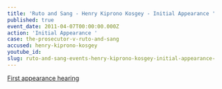 ```yaml
---
title: 'Ruto and Sang - Henry Kiprono Kosgey - Initial Appearance '
published: true
event_date: 2011-04-07T00:00:00.000Z
action: 'Initial Appearance '
case: the-prosecutor-v-ruto-and-sang
accused: henry-kiprono-kosgey
youtube_id:
slug: ruto-and-sang-events-henry-kiprono-kosgey-initial-appearance-
---
```



[First appearance hearing](https://youtu.be/CQ09M8LeVJA)